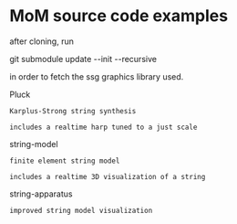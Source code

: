 MoM source code examples
========================
after cloning, run

  git submodule update --init --recursive

in order to fetch the ssg graphics library used.

Pluck

	Karplus-Strong string synthesis

	includes a realtime harp tuned to a just scale

string-model

	finite element string model

	includes a realtime 3D visualization of a string

string-apparatus

	improved string model visualization